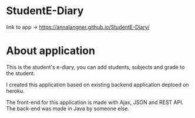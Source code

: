 # StudentE-Diary

link to app -> https://annalangner.github.io/StudentE-Diary/

# About application

This is the student's e-diary, you can add students, subjects and grade to the student.

I created this application based on existing backend application deploed on heroku.

The front-end for this application is made with Ajax, JSON and REST API.
The back-end was made in Java by someone else.
